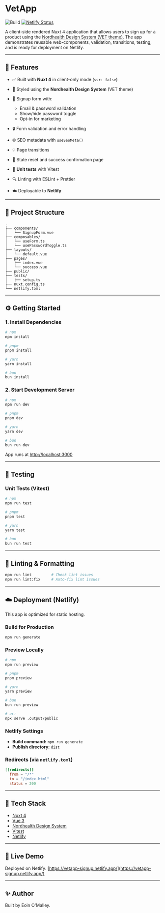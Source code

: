 # VetApp

![Build](https://github.com/eoinom/vetapp/actions/workflows/ci.yml/badge.svg)
[![Netlify Status](https://api.netlify.com/api/v1/badges/033e9037-2f97-46ed-8b78-721cc04d34d7/deploy-status)](https://app.netlify.com/sites/vetapp-signup/deploys)

A client-side rendered Nuxt 4 application that allows users to sign up for a product using the [Nordhealth Design System (VET theme)](https://nordhealth.design). The app demonstrates reusable web-components, validation, transitions, testing, and is ready for deployment on Netlify.

---

## 🚀 Features

- ✅ Built with **Nuxt 4** in client-only mode (`ssr: false`)
- 🎨 Styled using the **Nordhealth Design System** (VET theme)
- 📅 Signup form with:
  - Email & password validation
  - Show/hide password toggle
  - Opt-in for marketing

- 🔒 Form validation and error handling
- 🌐 SEO metadata with `useSeoMeta()`
- 💡 Page transitions
- 🔀 State reset and success confirmation page
- 🧰 **Unit tests** with Vitest
- 🔍 Linting with ESLint + Prettier
- ☁️ Deployable to **Netlify**

---

## 🧱 Project Structure

```
.
├── components/
│   └── SignupForm.vue
├── composables/
│   └── useForm.ts
│   └── usePasswordToggle.ts
├── layouts/
│   └── default.vue
├── pages/
│   ├── index.vue
│   └── success.vue
├── public/
├── tests/
│   ├── setup.ts
├── nuxt.config.ts
└── netlify.toml
```

---

## ⚙️ Getting Started

### 1. Install Dependencies

```bash
# npm
npm install

# pnpm
pnpm install

# yarn
yarn install

# bun
bun install
```

### 2. Start Development Server

```bash
# npm
npm run dev

# pnpm
pnpm dev

# yarn
yarn dev

# bun
bun run dev
```

App runs at [http://localhost:3000](http://localhost:3000)

---

## 🧲 Testing

### Unit Tests (Vitest)

```bash
# npm
npm run test

# pnpm
pnpm test

# yarn
yarn test

# bun
bun run test
```

---

## 🧹 Linting & Formatting

```bash
npm run lint         # Check lint issues
npm run lint:fix     # Auto-fix lint issues
```

---

## ☁️ Deployment (Netlify)

This app is optimized for static hosting.

### Build for Production

```bash
npm run generate
```

### Preview Locally

```bash
# npm
npm run preview

# pnpm
pnpm preview

# yarn
yarn preview

# bun
bun run preview

# or:
npx serve .output/public
```

### Netlify Settings

- **Build command:** `npm run generate`
- **Publish directory:** `dist`

### Redirects (via `netlify.toml`)

```toml
[[redirects]]
  from = "/*"
  to = "/index.html"
  status = 200
```

---

## 🧐 Tech Stack

- [Nuxt 4](https://nuxt.com)
- [Vue 3](https://vuejs.org)
- [Nordhealth Design System](https://nordhealth.design)
- [Vitest](https://vitest.dev)
- [Netlify](https://netlify.com)

---

## 🔗 Live Demo

Deployed on Netlify: [https://vetapp-signup.netlify.app/](https://vetapp-signup.netlify.app/)

---

## ✨ Author

Built by Eoin O'Malley.
